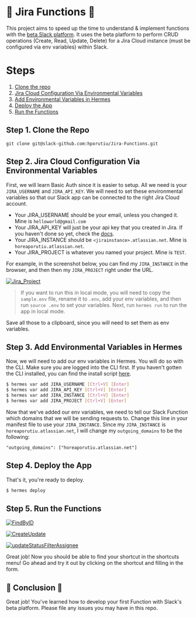 # 🤖 Jira Functions 🤖

This project aims to speed up the time to understand & implement functions with the [beta Slack platform](https://api.slack.com/future/quickstart). It uses the beta platform to perform CRUD operations (Create, Read, Update, Delete) for a Jira Cloud instance (must be configured via env variables) within Slack. 

# Steps 
1. [Clone the repo](#step-1-clone-the-repo)
2. [Jira Cloud Configuration Via Environmental Variables](#step-2-Jira-cloud-configuration-via-environmental-variables)
3. [Add Environmental Variables in Hermes](#step-3-add-environmental-variables-in-hermes)
4. [Deploy the App](#step-4-deploy-the-app)
4. [Run the Functions](#step-4-run-the-functions)

## Step 1. Clone the Repo

```git clone git@slack-github.com:hporutiu/Jira-Functions.git```

## Step 2. Jira Cloud Configuration Via Environmental Variables

First, we will learn Basic Auth since it is easier to setup. All we need is your `JIRA_USERNAME` and
 `JIRA_API_KEY`. We will need to set these environmental variables so that our Slack app can be connected 
to the right 
Jira Cloud account.

* Your JIRA_USERNAME should be your email, unless you changed it. Mine is `helloworld@gmail.com`
* Your JIRA_API_KEY will just be your api key that you created in Jira. If you haven't done so yet, check the [docs](https://support.atlassian.com/atlassian-account/docs/manage-api-tokens-for-your-atlassian-account/).
* Your JIRA_INSTANCE should be `<jirainstance>.atlassian.net`. Mine is `horeaporutiu.atlassian.net`.
* Your JIRA_PROJECT is whatever you named your project. Mine is `TEST`.
 
For example, in the screenshot below, you can find my `JIRA_INSTANCE` in the browser, and then then my `JIRA_PROJECT` right under the URL.

[![Jira_Project](https://media.slack-github.com/user/2212/files/f2b57aeb-493f-4b56-b049-80095ede916a)](https://media.slack-github.com/user/2212/files/f2b57aeb-493f-4b56-b049-80095ede916a)

> If you want to run this in local mode, you will need to copy the `sample.env` file, rename it to `.env`, add your env variables, and then run `source .env` to set your variables. Next, run `hermes run` to run the app in local mode.

Save all those to a clipboard, since you will need to set them as env variables.

## Step 3. Add Environmental Variables in Hermes
Now, we will need to add our env variables in Hermes. You will do so with the CLI. Make sure you are logged into the CLI first. If you haven't gotten the CLI installed, 
you can find the install script [here](https://api.slack.com/future/quickstart).

```bash
$ hermes var add JIRA_USERNAME [Ctrl+V] [Enter]
$ hermes var add JIRA_API_KEY [Ctrl+V] [Enter]
$ hermes var add JIRA_INSTANCE [Ctrl+V] [Enter]
$ hermes var add JIRA_PROJECT [Ctrl+V] [Enter]
```

Now that we've added our env variables, we need to tell our Slack Function which domains that we will be sending requests to.
Change this line in your manifest file to use your `JIRA_INSTANCE`. Since my `JIRA_INSTANCE` is `horeaporutiu.atlassian.net`, I will change my `outgoing_domains` to be the following:

```
"outgoing_domains": ["horeaporutiu.atlassian.net"]
```

## Step 4. Deploy the App

That's it, you're ready to deploy.

```bash
$ hermes deploy
```

## Step 5. Run the Functions

[![FindByID](https://media.slack-github.com/user/2212/files/f2b57aeb-493f-4b56-b049-80095ede916a)](https://media.slack-github.com/user/2212/files/7030e5bf-f872-48ed-94b3-5d9274020f0e)

[![CreateUpdate](https://media.slack-github.com/user/2212/files/f2b57aeb-493f-4b56-b049-80095ede916a)](https://media.slack-github.com/user/2212/files/fcbc08be-1cf1-4365-9126-e6d4ff5b311a)

[![updateStatusFilterAssignee](https://media.slack-github.com/user/2212/files/f2b57aeb-493f-4b56-b049-80095ede916a)](https://media.slack-github.com/user/2212/files/2c9f87af-e239-4e5d-b5d6-ea7c64eb88d3)





Great job! Now you should be able to find your shortcut in the shortcuts menu! Go ahead and try it out by clicking on the shortcut and filling in the form.

## 🎊 Conclusion 🎊 

Great job! You've learned how to develop your first Function with Slack's beta platform. Please file any issues you may have in this repo.

